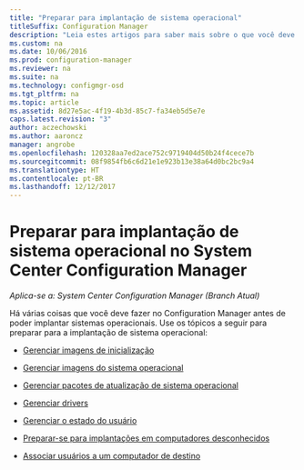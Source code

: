 ```yaml
---
title: "Preparar para implantação de sistema operacional"
titleSuffix: Configuration Manager
description: "Leia estes artigos para saber mais sobre o que você deve fazer no Configuration Manager para se preparar para implantações de sistema operacional."
ms.custom: na
ms.date: 10/06/2016
ms.prod: configuration-manager
ms.reviewer: na
ms.suite: na
ms.technology: configmgr-osd
ms.tgt_pltfrm: na
ms.topic: article
ms.assetid: 8d27e5ac-4f19-4b3d-85c7-fa34eb5d5e7e
caps.latest.revision: "3"
author: aczechowski
ms.author: aaroncz
manager: angrobe
ms.openlocfilehash: 120328aa7ed2ace752c9719404d50b24f4cece7b
ms.sourcegitcommit: 08f9854fb6c6d21e1e923b13e38a64d0bc2bc9a4
ms.translationtype: HT
ms.contentlocale: pt-BR
ms.lasthandoff: 12/12/2017
---
```

# <a name="prepare-for-operating-system-deployment-in-system-center-configuration-manager"></a>Preparar para implantação de sistema operacional no System Center Configuration Manager

*Aplica-se a: System Center Configuration Manager (Branch Atual)*

Há várias coisas que você deve fazer no Configuration Manager antes de poder implantar sistemas operacionais. Use os tópicos a seguir para preparar para a implantação de sistema operacional:  

-   [Gerenciar imagens de inicialização](manage-boot-images.md)  

-   [Gerenciar imagens do sistema operacional](manage-operating-system-images.md)  

-   [Gerenciar pacotes de atualização de sistema operacional](manage-operating-system-upgrade-packages.md)  

-   [Gerenciar drivers](manage-drivers.md)  

-   [Gerenciar o estado do usuário](manage-user-state.md)  

-   [Preparar-se para implantações em computadores desconhecidos](prepare-for-unknown-computer-deployments.md)  

-   [Associar usuários a um computador de destino](associate-users-with-a-destination-computer.md)  

